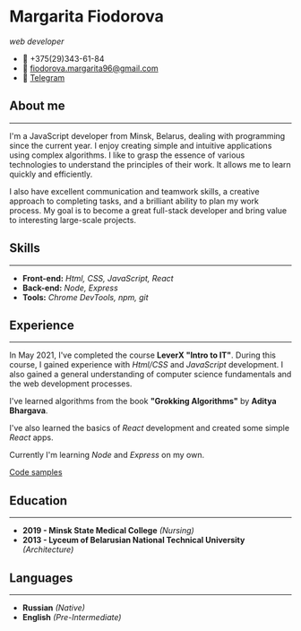 # **Margarita Fiodorova**

_web developer_

- 🤙 +375(29)343-61-84
- 📧 <fiodorova.margarita96@gmail.com>
- 💬 [Telegram](https://t.me/ave_random)

## About me

---

I'm a JavaScript developer from Minsk, Belarus, dealing with programming since the current year. I enjoy creating simple and intuitive applications using complex algorithms. I like to grasp the essence of various technologies to understand the principles of their work. It allows me to learn quickly and efficiently.

I also have excellent communication and teamwork skills, a creative approach to completing tasks, and a brilliant ability to plan my work process. My goal is to become a great full-stack developer and bring value to interesting large-scale projects.

## Skills

---

- **Front-end:** _Html, CSS, JavaScript, React_
- **Back-end:** _Node, Express_
- **Tools:** _Chrome DevTools, npm, git_

## Experience

---

In May 2021, I've completed the course **LeverX "Intro to IT"**. During this course, I gained experience with _Html/CSS_ and _JavaScript_ development. I also gained a general understanding of computer science fundamentals and the web development processes.

I've learned algorithms from the book **"Grokking Algorithms"** by **Aditya Bhargava**.

I've also learned the basics of _React_ development and created some simple _React_ apps.

Currently I'm learning _Node_ and _Express_ on my own.

[Code samples](https://github.com/ave-random/github-search)

## Education

---

- **2019 - Minsk State Medical College** _(Nursing)_
- **2013 - Lyceum of Belarusian National Technical University** _(Architecture)_

## Languages

---

- **Russian** _(Native)_
- **English** _(Pre-Intermediate)_
